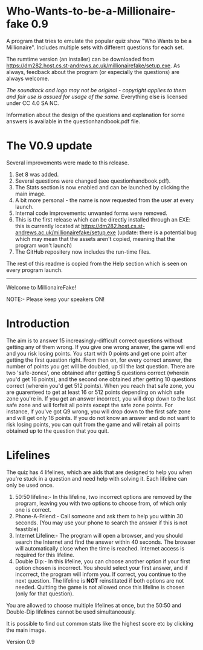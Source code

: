 # Who-Wants-to-be-a-Millionaire-fake 0.9
A program that tries to emulate the popular quiz show "Who Wants to be a Millionaire". Includes multiple sets with different questions for each set.

The rumtime version (an installer) can be downloaded from https://dm282.host.cs.st-andrews.ac.uk/millionairefake/setup.exe.
As always, feedback about the program (or especially the questions) are always welcome.

*The soundtack and logo may not be original - copyright applies to them and fair use is assued for usage of the same.* Everything else is licensed under CC 4.0 SA NC. 

Information about the design of the questions and explanation for some answers is available in the questionhandbook.pdf file.

# The V0.9 update

Several improvements were made to this release.

1. Set 8 was added.
2. Several questions were changed (see questionhandbook.pdf).
3. The Stats section is now enabled and can be launched by clicking the main image.
4. A bit more personal - the name is now requested from the user at every launch.
5. Internal code improvements: unwanted forms were removed.
6. This is the first release which can be directly installed through an EXE: this is currently located at https://dm282.host.cs.st-andrews.ac.uk/millionairefake/setup.exe (update: there is a potential bug which may mean that the assets aren't copied, meaning that the program won't launch)
7. The GitHub repositery now includes the run-time files.

The rest of this readme is copied from the Help section which is seen on every program launch.

---
Welcome to MillionaireFake!

NOTE:- Please keep your speakers ON!

# Introduction
The aim is to answer 15 increasingly-difficult correct questions without getting any of them wrong. If you give one wrong answer, the game will end and you risk losing points.
You start with 0 points and get one point after getting the first question right. From then on, for every correct answer, the number of points you get will be doubled, up till the last question.
There are two 'safe-zones', one obtained after getting 5 questions correct (wherein you'd get 16 points), and the second one obtained after getting 10 questions correct (wherein you'd get 512 points).
When you reach that safe zone, you are guarenteed to get at least 16 or 512 points depending on which safe zone you're in.
If you get an answer incorrect, you will drop down to the last safe zone and will forfeit all points except the safe zone points. For instance, if you've got Q9 wrong, you will drop down to the first safe zone and will get only 16 points.
If you do not know an answer and do not want to risk losing points, you can quit from the game and will retain all points obtained up to the question that you quit.

# Lifelines

The quiz has 4 lifelines, which are aids that are designed to help you when you're stuck in a question and need help with solving it. Each lifeline can only be used once.

1. 50:50 lifeline:- In this lifeline, two incorrect options are removed by the program, leaving you with two options to choose from, of which only one is correct.
2. Phone-A-Friend:- Call someone and ask them to help you within 30 seconds. (You may use your phone to search the answer if this is not feastible)
3. Internet Lifeline:- The program will open a browser, and you should search the Internet and find the answer within 40 seconds. The browser will automatically close when the time is reached. Internet access is required for this lifeline.
4. Double Dip:- In this lifeline, you can choose another option if your first option chosen is incorrect. You should select your first answer, and if incorrect, the program will inform you. If correct, you continue to the next question. The lifeline is **NOT** reinstitated if both options are not needed. Quitting the game is not allowed once this lifeline is chosen (only for that question).

You are allowed to choose multiple lifelines at once, but the 50:50 and Double-Dip lifelines cannot be used simultaneously.

It is possible to find out common stats like the highest score etc by clicking the main image.

Version 0.9
